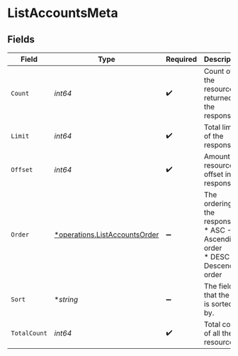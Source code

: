 # ListAccountsMeta


## Fields

| Field                                                                           | Type                                                                            | Required                                                                        | Description                                                                     |
| ------------------------------------------------------------------------------- | ------------------------------------------------------------------------------- | ------------------------------------------------------------------------------- | ------------------------------------------------------------------------------- |
| `Count`                                                                         | *int64*                                                                         | :heavy_check_mark:                                                              | Count of the resources returned in the response.                                |
| `Limit`                                                                         | *int64*                                                                         | :heavy_check_mark:                                                              | Total limit of the response.                                                    |
| `Offset`                                                                        | *int64*                                                                         | :heavy_check_mark:                                                              | Amount of resource to offset in the response.                                   |
| `Order`                                                                         | [*operations.ListAccountsOrder](../../models/operations/listaccountsorder.md)   | :heavy_minus_sign:                                                              | The ordering of the response.<br/>* ASC - Ascending order<br/>* DESC - Descending order |
| `Sort`                                                                          | **string*                                                                       | :heavy_minus_sign:                                                              | The field that the list is sorted by.                                           |
| `TotalCount`                                                                    | *int64*                                                                         | :heavy_check_mark:                                                              | Total count of all the resources.                                               |